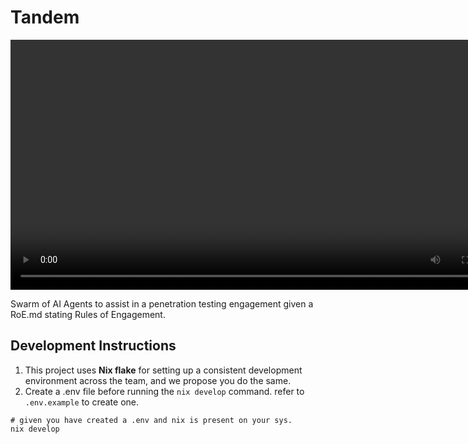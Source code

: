 # Tandem
<p align="center"><video src="https://github.com/user-attachments/assets/bbfd3fdc-a196-4070-8a7e-c9fad97a322d
" width="800" controls></video></p>

<p>
Swarm of AI Agents to assist in a penetration testing engagement given a RoE.md stating Rules of Engagement.
</p>

## Development Instructions
1. This project uses **Nix flake** for setting up a consistent development environment across the team, and we propose you do the same.  
2. Create a .env file before running the ```nix develop``` command. refer to ```.env.example``` to create one.
```shell
# given you have created a .env and nix is present on your sys.
nix develop
```
